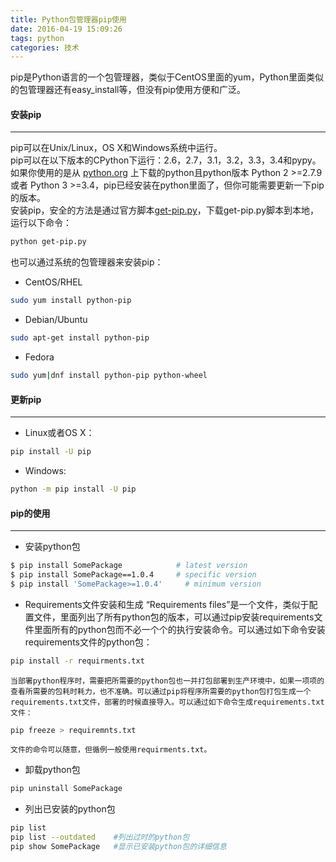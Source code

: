 ```yaml
---
title: Python包管理器pip使用
date: 2016-04-19 15:09:26
tags: python
categories: 技术
---
```


pip是Python语言的一个包管理器，类似于CentOS里面的yum，Python里面类似的包管理器还有easy_install等，但没有pip使用方便和广泛。
<!--more-->
#### 安装pip
***
pip可以在Unix/Linux，OS X和Windows系统中运行。  
pip可以在以下版本的CPython下运行：2.6，2.7，3.1，3.2，3.3，3.4和pypy。如果你使用的是从 [python.org](http://python.org) 上下载的python且python版本 Python 2 >=2.7.9 或者 Python 3 >=3.4，pip已经安装在python里面了，但你可能需要更新一下pip的版本。  
安装pip，安全的方法是通过官方脚本[get-pip.py](https://bootstrap.pypa.io/get-pip.py)，下载get-pip.py脚本到本地，运行以下命令：
```sh
python get-pip.py
```
也可以通过系统的包管理器来安装pip：  
* CentOS/RHEL
```sh
sudo yum install python-pip
```
* Debian/Ubuntu
```sh
sudo apt-get install python-pip
```
* Fedora
```sh
sudo yum|dnf install python-pip python-wheel
```
#### 更新pip
***
* Linux或者OS X：
```sh
pip install -U pip
```
* Windows:
```sh
python -m pip install -U pip
```
#### pip的使用
***
* 安装python包
```sh
$ pip install SomePackage            # latest version
$ pip install SomePackage==1.0.4     # specific version
$ pip install 'SomePackage>=1.0.4'     # minimum version
```
* Requirements文件安装和生成
“Requirements files”是一个文件，类似于配置文件，里面列出了所有python包的版本，可以通过pip安装requirements文件里面所有的python包而不必一个个的执行安装命令。可以通过如下命令安装requirements文件的python包：
```sh
pip install -r requirments.txt
```
	当部署python程序时，需要把所需要的python包也一并打包部署到生产环境中，如果一项项的查看所需要的包耗时耗力，也不准确。可以通过pip将程序所需要的python包打包生成一个requirements.txt文件，部署的时候直接导入。可以通过如下命令生成requirements.txt文件：
```sh
pip freeze > requiremnts.txt
```
	文件的命令可以随意，但循例一般使用requirments.txt。
* 卸载python包
```sh
pip uninstall SomePackage
```
* 列出已安装的python包
```sh
pip list
pip list --outdated    #列出过时的python包
pip show SomePackage   #显示已安装python包的详细信息
```
